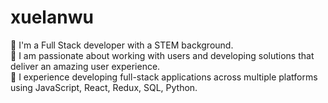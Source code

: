 # xuelanwu

:seedling: I'm a Full Stack developer with a STEM background. <br />
:seedling: I am passionate about working with users and developing solutions that deliver an amazing user experience. <br />
:seedling: I experience developing full-stack applications across multiple platforms using JavaScript, React, Redux, SQL, Python.


<!--START_SECTION:waka-->
<!--END_SECTION:waka-->
